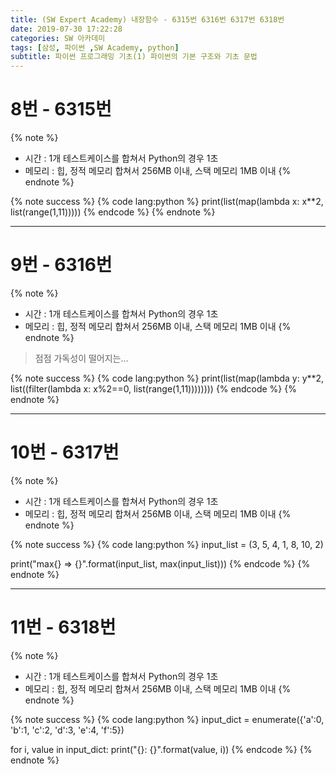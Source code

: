 ```yaml
---
title: (SW Expert Academy) 내장함수 - 6315번 6316번 6317번 6318번
date: 2019-07-30 17:22:28
categories: SW 아카데미
tags: [삼성, 파이썬 ,SW Academy, python]
subtitle: 파이썬 프로그래밍 기초(1) 파이썬의 기본 구조와 기초 문법
---
```


# 8번 - 6315번

{% note %}
- 시간 : 1개 테스트케이스를 합쳐서 Python의 경우 1초
- 메모리 : 힙, 정적 메모리 합쳐서 256MB 이내, 스택 메모리 1MB 이내
{% endnote %}


{% note success %}
{% code lang:python %}
print(list(map(lambda x: x**2, list(range(1,11)))))
{% endcode %}
{% endnote %}

-----

# 9번 - 6316번

{% note %}
- 시간 : 1개 테스트케이스를 합쳐서 Python의 경우 1초
- 메모리 : 힙, 정적 메모리 합쳐서 256MB 이내, 스택 메모리 1MB 이내
{% endnote %}

> 점점 가독성이 떨어지는...

{% note success %}
{% code lang:python %}
print(list(map(lambda y: y**2, list((filter(lambda x: x%2==0, list(range(1,11))))))))
{% endcode %}
{% endnote %}

-----

# 10번 - 6317번

{% note %}
- 시간 : 1개 테스트케이스를 합쳐서 Python의 경우 1초
- 메모리 : 힙, 정적 메모리 합쳐서 256MB 이내, 스택 메모리 1MB 이내
{% endnote %}

{% note success %}
{% code lang:python %}
input_list = (3, 5, 4, 1, 8, 10, 2)

print("max{} => {}".format(input_list, max(input_list)))
{% endcode %}
{% endnote %}

-----

# 11번 - 6318번

{% note %}
- 시간 : 1개 테스트케이스를 합쳐서 Python의 경우 1초
- 메모리 : 힙, 정적 메모리 합쳐서 256MB 이내, 스택 메모리 1MB 이내
{% endnote %}

{% note success %}
{% code lang:python %}
input_dict = enumerate({'a':0, 'b':1, 'c':2, 'd':3, 'e':4, 'f':5})

for i, value in input_dict:
    print("{}: {}".format(value, i))
{% endcode %}
{% endnote %}
